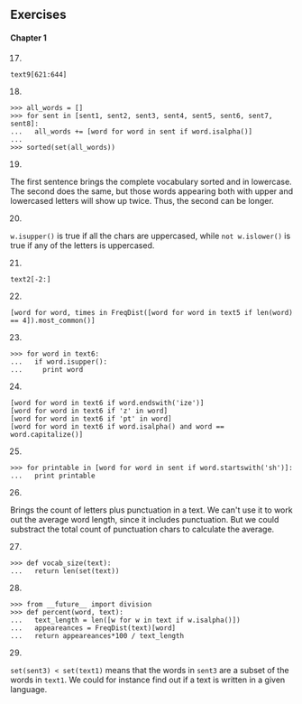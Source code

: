 ## Exercises

#### Chapter 1

17)
```
text9[621:644]
```

18)
```
>>> all_words = []
>>> for sent in [sent1, sent2, sent3, sent4, sent5, sent6, sent7, sent8]:
...   all_words += [word for word in sent if word.isalpha()]
... 
>>> sorted(set(all_words))
```

19)
The first sentence brings the complete vocabulary sorted and in lowercase. The second does the same, but those words appearing both with upper and lowercased letters will show up twice. Thus, the second can be longer.

20)
`w.isupper()` is true if all the chars are uppercased, while `not w.islower()` is true if any of the letters is uppercased.

21)
```
text2[-2:]
```

22)
```
[word for word, times in FreqDist([word for word in text5 if len(word) == 4]).most_common()]
```

23)
```
>>> for word in text6:
...   if word.isupper():
...     print word
```

24)
```
[word for word in text6 if word.endswith('ize')]
[word for word in text6 if 'z' in word]
[word for word in text6 if 'pt' in word]
[word for word in text6 if word.isalpha() and word == word.capitalize()]
```

25)
```
>>> for printable in [word for word in sent if word.startswith('sh')]:
...   print printable

```

26)

Brings the count of letters plus punctuation in a text. We can't use it to work out the average word length, since it includes punctuation. But we could substract the total count of punctuation chars to calculate the average.

27)
```
>>> def vocab_size(text):
...   return len(set(text))
```

28)
```
>>> from __future__ import division
>>> def percent(word, text):
...   text_length = len([w for w in text if w.isalpha()])
...   appeareances = FreqDist(text)[word]
...   return appeareances*100 / text_length
```

29)

`set(sent3) < set(text1)` means that the words in `sent3` are a subset of the words in `text1`. We could for instance find out if a text is written in a given language.

